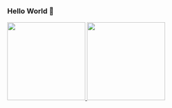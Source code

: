 ### Hello World 👋

<div>
  <a href="https://github.com/camilavcandido">
  <img height="180em" src="https://github-readme-stats.vercel.app/api?username=camilavcandido&show_icons=true&theme=cobalt&include_all_commits=true&count_private=true"/>
  <img height="180em" src="https://github-readme-stats.vercel.app/api/top-langs/?username=camilavcandido&layout=compact&langs_count=7&theme=cobalt"/>
</div>
